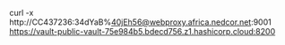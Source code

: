 curl -x http://CC437236:34dYaB%40jEh56@webproxy.africa.nedcor.net:9001 https://vault-public-vault-75e984b5.bdecd756.z1.hashicorp.cloud:8200
